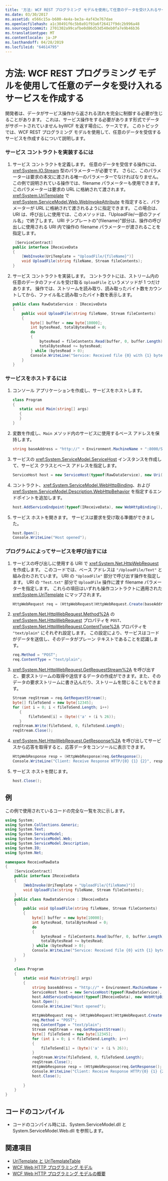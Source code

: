 ```yaml
---
title: '方法: WCF REST プログラミング モデルを使用して任意のデータを受け入れるサービスを作成する'
ms.date: 03/30/2017
ms.assetid: e566c15a-b600-4e4a-be3a-4af43e767dae
ms.openlocfilehash: a1c30491f6c5b0a91f93a6f26417f9dc2b996a48
ms.sourcegitcommit: 2701302a99cafbe0d86d53d540eb0fa7e9b46b36
ms.translationtype: MT
ms.contentlocale: ja-JP
ms.lasthandoff: 04/28/2019
ms.locfileid: "64614795"
---
```

# <a name="how-to-create-a-service-that-accepts-arbitrary-data-using-the-wcf-rest-programming-model"></a>方法: WCF REST プログラミング モデルを使用して任意のデータを受け入れるサービスを作成する
開発者は、データがサービス操作から返される流れを完全に制御する必要が生じることがあります。 これは、サービス操作をする必要があります形式でデータがサポートされていません byWCF を返す場合に、ケースです。 このトピックでは、WCF REST プログラミング モデルを使用して、任意のデータを受信するサービスを作成するについて説明します。  
  
### <a name="to-implement-the-service-contract"></a>サービス コントラクトを実装するには  
  
1. サービス コントラクトを定義します。 任意のデータを受信する操作には、<xref:System.IO.Stream> 型のパラメーターが必要です。 さらに、このパラメーターは要求の本文に渡される唯一のパラメーターでなければなりません。 この例で説明されている操作では、filename パラメーターも使用できます。 このパラメーターは要求の URL に格納されて渡されます。 <xref:System.UriTemplate> で <xref:System.ServiceModel.Web.WebInvokeAttribute> を指定すると、パラメーターが URL に格納されて渡されるように指定できます。 この場合は、URI は、呼び出しに使用では、このメソッドは、「UploadFile/一部のファイル名」で終了します。 URI テンプレートの"{filename}"部分は、操作の呼び出しに使用される URI 内で操作の filename パラメーターが渡されることを指定します。  
  
    ```csharp  
     [ServiceContract]  
    public interface IReceiveData  
    {  
        [WebInvoke(UriTemplate = "UploadFile/{fileName}")]  
        void UploadFile(string fileName, Stream fileContents);  
    }  
    ```  
  
2. サービス コントラクトを実装します。 コントラクトには、ストリーム内の任意のデータのファイルを受け取る `UploadFile` というメソッドが 1 つだけあります。 操作では、ストリームを読み取り、読み取ったバイト数をカウントしてから、ファイル名と読み取ったバイト数を表示します。  
  
    ```csharp  
    public class RawDataService : IReceiveData  
    {  
        public void UploadFile(string fileName, Stream fileContents)  
        {  
            byte[] buffer = new byte[10000];  
            int bytesRead, totalBytesRead = 0;  
            do  
            {  
                bytesRead = fileContents.Read(buffer, 0, buffer.Length);  
                totalBytesRead += bytesRead;  
            } while (bytesRead > 0);  
            Console.WriteLine("Service: Received file {0} with {1} bytes", fileName, totalBytesRead);  
        }  
    }  
    ```  
  
### <a name="to-host-the-service"></a>サービスをホストするには  
  
1. コンソール アプリケーションを作成し、サービスをホストします。  
  
    ```csharp  
    class Program  
    {  
       static void Main(string[] args)  
       {  
       }  
    }  
    ```  
  
2. 変数を作成し、`Main` メソッド内のサービスに使用するベース アドレスを保持します。  
  
    ```csharp  
    string baseAddress = "http://" + Environment.MachineName + ":8000/Service";  
    ```  
  
3. サービスの <xref:System.ServiceModel.ServiceHost> インスタンスを作成して、サービス クラスとベース アドレスを指定します。  
  
    ```csharp  
    ServiceHost host = new ServiceHost(typeof(RawDataService), new Uri(baseAddress));  
    ```  
  
4. コントラクト、<xref:System.ServiceModel.WebHttpBinding>、および <xref:System.ServiceModel.Description.WebHttpBehavior> を指定するエンドポイントを追加します。  
  
    ```csharp  
    host.AddServiceEndpoint(typeof(IReceiveData), new WebHttpBinding(), "").Behaviors.Add(new WebHttpBehavior());  
    ```  
  
5. サービス ホストを開きます。 サービスは要求を受け取る準備ができました。  
  
    ```csharp  
    host.Open();  
    Console.WriteLine("Host opened");  
    ```  
  
### <a name="to-call-the-service-programmatically"></a>プログラムによってサービスを呼び出すには  
  
1. サービスの呼び出しに使用する URI で <xref:System.Net.HttpWebRequest> を作成します。 このコードでは、ベース アドレスは `"/UploadFile/Text"` と組み合わされています。 URI の `"UploadFile"` 部分で呼び出す操作を指定します。 URI の `"Test.txt"` 部分で `UploadFile` 操作に渡す filename パラメーターを指定します。 これらの項目はいずれも操作コントラクトに適用された <xref:System.UriTemplate> にマップされます。  
  
    ```csharp  
    HttpWebRequest req = (HttpWebRequest)HttpWebRequest.Create(baseAddress + "/UploadFile/Test.txt");  
    ```  
  
2. <xref:System.Net.HttpWebRequest.Method%2A> の <xref:System.Net.HttpWebRequest> プロパティを `POST`、<xref:System.Net.HttpWebRequest.ContentType%2A> プロパティを `"text/plain"` にそれぞれ設定します。 この設定により、サービスはコードがデータを送信し、そのデータがプレーン テキストであることを認識します。  
  
    ```csharp  
    req.Method = "POST";  
    req.ContentType = "text/plain";  
    ```  
  
3. <xref:System.Net.HttpWebRequest.GetRequestStream%2A> を呼び出すと、要求ストリームの取得や送信するデータの作成ができます。また、そのデータの要求ストリームに書き込んだり、ストリームを閉じることもできます。  
  
    ```csharp  
    Stream reqStream = req.GetRequestStream();  
    byte[] fileToSend = new byte[12345];  
    for (int i = 0; i < fileToSend.Length; i++)  
       {  
           fileToSend[i] = (byte)('a' + (i % 26));  
       }  
    reqStream.Write(fileToSend, 0, fileToSend.Length);  
    reqStream.Close();  
    ```  
  
4. <xref:System.Net.HttpWebRequest.GetResponse%2A> を呼び出してサービスから応答を取得すると、応答データをコンソールに表示できます。  
  
    ```csharp  
    HttpWebResponse resp = (HttpWebResponse)req.GetResponse();  
    Console.WriteLine("Client: Receive Response HTTP/{0} {1} {2}", resp.ProtocolVersion, (int)resp.StatusCode, resp.StatusDescription);  
    ```  
  
5. サービス ホストを閉じます。  
  
    ```csharp  
    host.Close();  
    ```  
  
## <a name="example"></a>例  
 この例で使用されているコードの完全な一覧を次に示します。  
  
```csharp  
using System;  
using System.Collections.Generic;  
using System.Text;  
using System.ServiceModel;  
using System.ServiceModel.Web;  
using System.ServiceModel.Description;  
using System.IO;  
using System.Net;  
  
namespace ReceiveRawData  
{  
    [ServiceContract]  
    public interface IReceiveData  
    {  
        [WebInvoke(UriTemplate = "UploadFile/{fileName}")]  
        void UploadFile(string fileName, Stream fileContents);  
    }  
    public class RawDataService : IReceiveData  
    {  
        public void UploadFile(string fileName, Stream fileContents)  
        {  
            byte[] buffer = new byte[10000];  
            int bytesRead, totalBytesRead = 0;  
            do  
            {  
                bytesRead = fileContents.Read(buffer, 0, buffer.Length);  
                totalBytesRead += bytesRead;  
            } while (bytesRead > 0);  
            Console.WriteLine("Service: Received file {0} with {1} bytes", fileName, totalBytesRead);  
        }  
    }  
  
    class Program  
    {  
        static void Main(string[] args)  
        {  
            string baseAddress = "http://" + Environment.MachineName + ":8000/Service";  
            ServiceHost host = new ServiceHost(typeof(RawDataService), new Uri(baseAddress));  
            host.AddServiceEndpoint(typeof(IReceiveData), new WebHttpBinding(), "").Behaviors.Add(new WebHttpBehavior());  
            host.Open();  
            Console.WriteLine("Host opened");  
  
            HttpWebRequest req = (HttpWebRequest)HttpWebRequest.Create(baseAddress + "/UploadFile/Test.txt");  
            req.Method = "POST";  
            req.ContentType = "text/plain";  
            Stream reqStream = req.GetRequestStream();  
            byte[] fileToSend = new byte[12345];  
            for (int i = 0; i < fileToSend.Length; i++)  
            {  
                fileToSend[i] = (byte)('a' + (i % 26));  
            }  
            reqStream.Write(fileToSend, 0, fileToSend.Length);  
            reqStream.Close();  
            HttpWebResponse resp = (HttpWebResponse)req.GetResponse();  
            Console.WriteLine("Client: Receive Response HTTP/{0} {1} {2}", resp.ProtocolVersion, (int)resp.StatusCode, resp.StatusDescription);  
            host.Close();  
  
        }  
    }  
}  
```  
  
## <a name="compiling-the-code"></a>コードのコンパイル  
  
- コードのコンパイル時には、System.ServiceModel.dll と System.ServiceModel.Web.dll を参照します。  
  
## <a name="see-also"></a>関連項目

- [UriTemplate と UriTemplateTable](../../../../docs/framework/wcf/feature-details/uritemplate-and-uritemplatetable.md)
- [WCF Web HTTP プログラミング モデル](../../../../docs/framework/wcf/feature-details/wcf-web-http-programming-model.md)
- [WCF Web HTTP プログラミング モデルの概要](../../../../docs/framework/wcf/feature-details/wcf-web-http-programming-model-overview.md)
